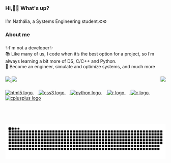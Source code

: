<h3 align="left">Hi,👋🏽 What's up?</h3>

###
<p align="left">I’m Nathália, a Systems Engineering student.⚙️⚙️</p>

###
<h3 align="left">About me</h3>

###

<p align="left"> ✨I'm not a developer✨<br>📚 Like many of us, I code when it’s the best option for a project, so I’m always learning a bit more of DS, C/C++ and Python. <br>🎯 Become an engineer, simulate and optimize systems, and much more <br></p>

###

<img align="right" height="150" src="https://img1.picmix.com/output/stamp/normal/7/7/4/8/2628477_d6f69.gif"  />

###
###

<div align="left">
<a href="https://github.com/nathalialo">
<img loading="lazy" height="180em" src="https://github-readme-stats.vercel.app/api/top-langs/?username=nathalialo&layout=compact&langs_count=7&theme=dracula"/>
<img loading="lazy" height="180em" src="https://github-readme-stats.vercel.app/api?username=nathalialo&show_icons=true&theme=dracula&include_all_commits=true&count_private=true"/>
</div>

###
###
<div align="left">
  <img src="https://cdn.jsdelivr.net/gh/devicons/devicon/icons/html5/html5-original.svg" height="30" alt="html5 logo"  />
  <img width="12" />
  <img src="https://cdn.jsdelivr.net/gh/devicons/devicon/icons/css3/css3-original.svg" height="30" alt="css3 logo"  />
  <img width="12" />
  <img src="https://cdn.jsdelivr.net/gh/devicons/devicon/icons/python/python-original.svg" height="30" alt="python logo"  />
  <img width="12" />
  <img src="https://cdn.jsdelivr.net/gh/devicons/devicon/icons/r/r-original.svg" height="30" alt="r logo"  />
  <img width="12" />
  <img src="https://cdn.jsdelivr.net/gh/devicons/devicon/icons/c/c-original.svg" height="30" alt="c logo"  />
  <img width="12" />
  <img src="https://cdn.jsdelivr.net/gh/devicons/devicon/icons/cplusplus/cplusplus-original.svg" height="30" alt="cplusplus logo"  />
</div>

###

<div align="left">
</div>

<div>
 
  ![Snake animation](https://github.com/nathalialo/nathalialo/blob/output/github-contribution-grid-snake.svg)
 
</div></div>
